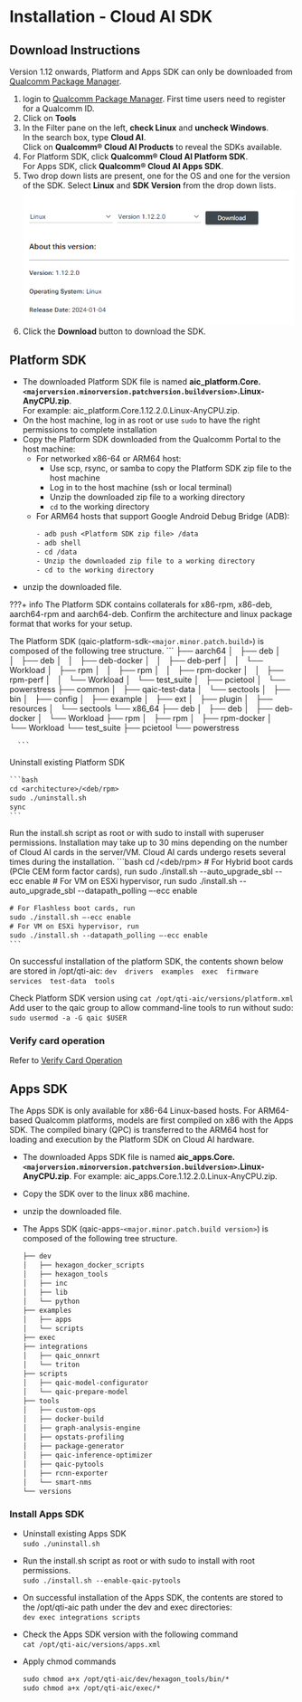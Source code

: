# Installation - Cloud AI SDK

## Download Instructions
Version 1.12 onwards, Platform and Apps SDK can only be downloaded from [Qualcomm Package Manager](https://qpm.qualcomm.com/). 

1. login to [Qualcomm Package Manager](https://qpm.qualcomm.com/). First time users need to register for a Qualcomm ID. 
2. Click on **Tools** 
3. In the Filter pane on the left, **check Linux** and **uncheck Windows**. <br> In the search box, type **Cloud AI**.<br> Click on **Qualcomm® Cloud AI Products** to reveal the SDKs available. 
4. For Platform SDK, click **Qualcomm® Cloud AI Platform SDK**. <br>For Apps SDK, click **Qualcomm® Cloud AI Apps SDK**. 
5. Two drop down lists are present, one for the OS and one for the version of the SDK. Select **Linux** and **SDK Version** from the drop down lists. 
![](../../../images/qpm_download_sdk.PNG)
6. Click the **Download** button to download the SDK.

## Platform SDK 

- The downloaded Platform SDK file is named **aic_platform.Core.`<majorversion.minorversion.patchversion.buildversion>`.Linux-AnyCPU.zip**. <br>For example: aic_platform.Core.1.12.2.0.Linux-AnyCPU.zip. 
- On the host machine, log in as root or use `sudo` to have the right permissions to complete installation 
- Copy the Platform SDK downloaded from the Qualcomm Portal to the host machine:
    - For networked x86-64 or ARM64 host:
        - Use scp, rsync, or samba to copy the Platform SDK zip file to the host machine
        - Log in to the host machine (ssh or local terminal)
        - Unzip the downloaded zip file to a working directory
        - `cd` to the working directory
    - For ARM64 hosts that support Google Android Debug Bridge (ADB):
        ```
        - adb push <Platform SDK zip file> /data
        - adb shell
        - cd /data
        - Unzip the downloaded zip file to a working directory
        - cd to the working directory
        ```
- unzip the downloaded file. 
  
???+ info 
      The Platform SDK contains collaterals for x86-rpm, x86-deb, aarch64-rpm and aarch64-deb. Confirm the architecture and linux package format that works for your setup.    
  
  The Platform SDK (qaic-platform-sdk-`<major.minor.patch.build>`) is composed of the following tree structure. 
      ```
      ├── aarch64
      │   ├── deb
      │   │   ├── deb
      │   │   ├── deb-docker
      │   │   ├── deb-perf
      │   │   └── Workload
      │   ├── rpm
      │   │   ├── rpm
      │   │   ├── rpm-docker
      │   │   ├── rpm-perf
      │   │   └── Workload
      │   └── test_suite
      │       ├── pcietool
      │       └── powerstress
      ├── common
      │   ├── qaic-test-data
      │   └── sectools
      │       ├── bin
      │       ├── config
      │       ├── example
      │       ├── ext
      │       ├── plugin
      │       ├── resources
      │       └── sectools
      └── x86_64
          ├── deb
          │   ├── deb
          │   ├── deb-docker
          │   └── Workload
          ├── rpm
          │   ├── rpm
          │   ├── rpm-docker
          │   └── Workload
          └── test_suite
              ├── pcietool
              └── powerstress

      ```

  Uninstall existing Platform SDK

    ```bash
    cd <architecture>/<deb/rpm>
    sudo ./uninstall.sh
    sync
    ```  

  Run the install.sh script as root or with sudo to install with superuser permissions. Installation may take up to 30 mins depending on the number of Cloud AI cards in the server/VM. Cloud AI cards undergo resets several times during the installation. 
    ```bash
    cd <architecture>/<deb/rpm>
    # For Hybrid boot cards (PCIe CEM form factor cards), run 
    sudo ./install.sh --auto_upgrade_sbl --ecc enable
    # For VM on ESXi hypervisor, run 
    sudo ./install.sh --auto_upgrade_sbl --datapath_polling –-ecc enable

    # For Flashless boot cards, run 
    sudo ./install.sh –-ecc enable
    # For VM on ESXi hypervisor, run 
    sudo ./install.sh --datapath_polling –-ecc enable
    ```

  On successful installation of the platform SDK, the contents shown below are stored in /opt/qti-aic:
    ```
    dev  drivers  examples  exec  firmware  services  test-data  tools
    ```
  
  Check Platform SDK version using 
    ```
    cat /opt/qti-aic/versions/platform.xml
    ```
  Add user to the qaic group to allow command-line tools to run without sudo:
    ```
    sudo usermod -a -G qaic $USER
    ```


### Verify card operation 
  Refer to [Verify Card Operation](../Checklist/checklist.md#verify-card-operation)
  
## Apps SDK 
The Apps SDK is only available for x86-64 Linux-based hosts. For ARM64-based Qualcomm platforms, models are first compiled on x86 with the Apps SDK. The compiled binary (QPC) is transferred to the ARM64 host for loading and execution by the Platform SDK on Cloud AI hardware.

- The downloaded Apps SDK file is named **aic_apps.Core.`<majorversion.minorversion.patchversion.buildversion>`.Linux-AnyCPU.zip**. For example: aic_apps.Core.1.12.2.0.Linux-AnyCPU.zip. 
- Copy the SDK over to the linux x86 machine. 
- unzip the downloaded file. 
- The Apps SDK (qaic-apps-`<major.minor.patch.build version>`) is composed of the following tree structure.  

  ```
  ├── dev
  │   ├── hexagon_docker_scripts
  │   ├── hexagon_tools
  │   ├── inc
  │   ├── lib
  │   └── python
  ├── examples
  │   ├── apps
  │   └── scripts
  ├── exec
  ├── integrations
  │   ├── qaic_onnxrt
  │   └── triton
  ├── scripts
  │   ├── qaic-model-configurator
  │   └── qaic-prepare-model
  ├── tools
  │   ├── custom-ops
  │   ├── docker-build
  │   ├── graph-analysis-engine
  │   ├── opstats-profiling
  │   ├── package-generator
  │   ├── qaic-inference-optimizer
  │   ├── qaic-pytools
  │   ├── rcnn-exporter
  │   └── smart-nms
  └── versions
  ```

### Install Apps SDK 
  - Uninstall existing Apps SDK<br>
    ```sudo ./uninstall.sh```
  - Run the install.sh script as root or with sudo to install with root permissions.<br>
    ```sudo ./install.sh --enable-qaic-pytools ```
  - On successful installation of the Apps SDK, the contents are stored to the /opt/qti-aic path under the dev and exec directories:<br>
    ```dev exec integrations scripts```
  - Check the Apps SDK version with the following command <br>
    ```cat /opt/qti-aic/versions/apps.xml```
  - Apply chmod commands 
    
    ```
    sudo chmod a+x /opt/qti-aic/dev/hexagon_tools/bin/*
    sudo chmod a+x /opt/qti-aic/exec/*
    ```
  
 






